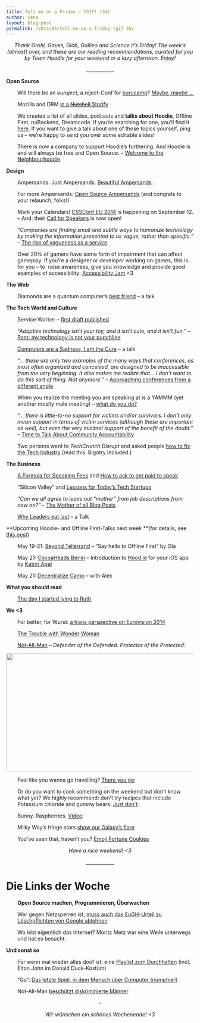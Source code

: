 ```yaml
---
title: Tell me on a Friday – TGIF! (34)
author: Lena
layout: blog-post
permalink: /2014/05/tell-me-on-a-friday-tgif-35/
---
```

<p style="text-align: center;">
  <em>Thank Grohl, Gauss, Glob, Galileo and Science it’s Friday! The week’s (almost) over, and these are our reading recommendations, curated for you by Team Hoodie for your weekend or a lazy afternoon. Enjoy!</em>
</p>

<p style="text-align: center;">
  ____________
</p>

**Open Source**

<p style="padding-left: 30px;">
  Will there be an <em>euruject</em>, a reject-Conf for <a href="http://eurucamp.org/">eurucamp</a>? <a href="https://github.com/euruject/euruject/issues">Maybe, maybe …</a>
</p>

<p style="padding-left: 30px;">
  Mozilla and DRM <a href="https://storify.com/frakntoastr/i-just-had-to-storify-this-drm-rant-and-retweets-b">in a <del>Nutshell</del> Storify</a>
</p>

<p style="padding-left: 30px;">
  We created a list of all slides, podcasts and <strong>talks about Hoodie</strong>, Offline First, noBackend, Dreamcode. If you&#8217;re searching for one, you&#8217;ll find it <a href="http://blog.hood.ie/2014/05/talks-about-hoodie-offlinefirst-nobackend-dreamcode-hoodie-related-topics/">here</a>. If you want to give a talk about one of those topics yourself, ping us – we&#8217;re happy to send you over some editable slides!
</p>

<p style="padding-left: 30px;">
  There is now a company to support Hoodie&#8217;s furthering. And Hoodie is and will always be free and Open Source. – <a href="http://blog.hood.ie/2014/05/welcome-to-the-neighbourhoodie/">Welcome to the Neighbourhoodie</a>
</p>

**Design**

<p style="padding-left: 30px;">
  Ampersands. Just Ampersands. <a href="http://ampersand.gallery/">Beautiful Ampersands</a>.
</p>

<p style="padding-left: 30px;">
  For more Ampersands: <a href="http://opensourceampersands.org/">Open Source Ampersands</a> (and congrats to your relaunch, folks!) <!--more-->
</p>

<p style="padding-left: 30px;">
  Mark your Calendars! <a href="http://2014.cssconf.eu/">CSSConf EU 2014</a> is happening on September 12. – And: their <a href="http://2014.cssconf.eu/call-for-speakers.html">Call for Speakers</a> is now open!
</p>

<p style="padding-left: 30px;">
  <em>&#8220;Companies are finding small and subtle ways to humanize technology by making the information presented to us vague, rather than specific.&#8221; – </em><a href="http://www.digitalartsonline.co.uk/news/interactive-design/why-vagueness-as-service/">The rise of vagueness as a service</a>
</p>

<p style="padding-left: 30px;">
  Over 20% of gamers have some form of impairment that can affect gameplay. If you&#8217;re a designer or developer working on games, this is for you – to  raise awareness, give you knowledge and provide good examples of accessibility: <a href="http://jams.gamejolt.io/AccessibilityJam">Accessibility Jam</a> <3
</p>

**The Web**

<p style="padding-left: 30px;">
  Diamonds are a quantum computer&#8217;s <a href="https://www.youtube.com/watch?feature=player_embedded&v=TNgSxEE6wTk">best friend</a> – a talk
</p>



**The Tech World and Culture**

<p style="padding-left: 30px;">
  Service Worker &#8211; <a href="http://jakearchibald.com/2014/service-worker-first-draft/">first draft published</a>
</p>

<p style="padding-left: 30px;">
  <em>&#8220;Adaptive technology isn&#8217;t your toy, and it isn&#8217;t cute, and it isn&#8217;t fun.&#8221; –</em> <a href="http://lightgetsin.dreamwidth.org/330514.html">Rant: my technology is not your punchline</a>
</p>

<p style="padding-left: 30px;">
  <a href="http://vimeo.com/95066828">Computers are a Sadness, I am the Cure</a> – a talk
</p>

<p style="padding-left: 30px;">
  <em>&#8220;… these are only two examples of the many ways that conferences, as most often organized and conceived, are designed to be inaccessible from the very beginning. It also makes me realize that… I don’t want to do this sort of thing. Not anymore.&#8221; – </em><a href="http://www.satifice.com/2014/04/28/approaching-conferences-from-a-different-angle/">Approaching conferences from a different angle</a>
</p>

<p style="padding-left: 30px;">
  When you realize the meeting you are speaking at is a YAMMM (yet another mostly male meeting) – <a href="http://phylogenomics.blogspot.com.au/2014/05/what-to-do-when-you-realize-meeting-you.html">what do you do?</a>
</p>

<p class="entry-title" style="padding-left: 30px;">
  <em>&#8220;… there is little-to-no support for victims and/or survivors. I don’t only mean support in terms of victim services (although these are important as well), but even the very minimal support of the benefit of the doubt.&#8221;</em> – <a href="http://www.satifice.com/2014/05/04/time-to-talk-about-community-accountability/">Time to Talk About Community Accountability</a>
</p>

<p style="padding-left: 30px;">
  Two persons went to <em>TechCrunch Disrupt </em>and asked people <a href="http://www.buzzfeed.com/katienotopoulos/we-went-to-techcrunch-disrupt-and-asked-people-how-to-fix-th">how to fix the Tech Industry</a> (read this. Bigotry included.)
</p>

**The Business**

<p class="entry-title" style="padding-left: 30px;">
  <a href="http://www.thenerdary.net/post/84544230452/a-formula-for-speaking-fees">A Formula for Speaking Fees</a> and <a href="http://seb.ly/2014/05/how-to-ask-to-get-paid-to-speak/">How to ask to get paid to speak</a>
</p>

<p class="entry-title" style="padding-left: 30px;">
  “Silicon Valley” and <a href="http://recode.net/2014/05/06/silicon-valley-and-lessons-for-todays-tech-startups/">Lessons for Today’s Tech Startups</a>
</p>

<p class="entry-title" style="padding-left: 30px;">
  <em>&#8220;Can we all agree to leave out “mother” from job descriptions from now on?&#8221;</em> – <a href="https://medium.com/women-entrepreneurs/7c552e3d9e51">The Mother of all Blog Posts</a>
</p>

<p class="post-field subtitle post-subtitle" style="padding-left: 30px;">
  <a href="http://vimeo.com/79899786">Why Leaders eat last</a> – a Talk
</p>



**Upcoming Hoodie- and Offline First-Talks next week **(for details, see [this post][1])

<p style="padding-left: 30px;">
  May 19-21: <a href="http://2014.beyondtellerrand.com/">Beyond Tellerrand</a> – “Say hello to Offline First” by Ola
</p>

<p style="padding-left: 30px;">
  May 21: <a href="http://cocoaheads-berlin.org/">CocoaHeads Berlin</a> – Introduction to <a href="http://hood.ie">Hood.ie</a> for your iOS app by <a href="http://twitter.com/kaalita">Katrin Apel</a>
</p>

<p style="padding-left: 30px;">
  May 21: <a href="http://decentralizecamp.com/">Decentralize Camp</a> – with Alex
</p>

**What you should read**

<p style="padding-left: 30px;">
  <a href="http://nymag.com/news/features/cancer-peter-bach-2014-5/">The day I started lying to Ruth</a>
</p>

**We <3**

<p style="padding-left: 30px;">
  For better, for Wurst: <a href="http://sosogay.co.uk/2014/better-wurst/">a trans perspective on Eurovision 2014</a>
</p>

<p style="padding-left: 30px;">
  <a href="http://www.dorkly.com/post/62412/the-trouble-with-wonder-woman">The Trouble with Wonder Woman</a>
</p>

<p style="padding-left: 30px;">
  <a href="http://www.listen-tome.com/comics/2014-04-10-PLTM196.jpg">Not-All-Man</a> <em>– Defender of the Defended. Protector of the Protected:</em>
</p>

<a href="http://cdn4.spiegel.de/images/image-692527-breitwandaufmacher-ctot.jpg" rel="lightbox[1519]" title="Tell me on a Friday – TGIF! (34)"><img class="alignnone" src="http://cdn4.spiegel.de/images/image-692527-breitwandaufmacher-ctot.jpg" alt="" width="849" height="316" /></a> <p style="padding-left: 30px;">
  Feel like you wanna go travelling? <a href="https://www.youtube.com/watch?v=VTlXttQL_Yk">There you go</a>:
</p>



<p style="padding-left: 30px;">
  Or do you want to cook something on the weekend but don&#8217;t know what yet? We highly recommend: don&#8217;t try recipes that include Potassium chloride and gummy bears. <a href="https://www.youtube.com/watch?v=JOHdZsQXw7I">Just don&#8217;t</a>:
</p>



<p style="padding-left: 30px;">
  Bunny. Raspberries. <a href="https://www.youtube.com/watch?feature=player_embedded&v=A9HV5O8Un6k">Video</a>:
</p>



<p style="padding-left: 30px;">
  Milky Way&#8217;s fringe stars <a href="http://www.newscientist.com/article/dn25566-milky-ways-fringe-stars-show-our-galaxys-flare.html">show our Galaxy&#8217;s flare</a>
</p>

<p style="padding-left: 30px;">
  You&#8217;ve seen that, haven&#8217;t you? <a href="http://emojifortun.es/">Emoji Fortune Cookies</a>
</p>

<p style="text-align: center;">
  <em>Have a nice weekend! <3</em>
</p>

<p style="text-align: center;">
  ____________
</p>

# Die Links der Woche

<p style="padding-left: 30px;">
  <strong>Open Source machen, Programmieren, Überwachen<br /> </strong>
</p>

<p style="padding-left: 30px;">
  Wer gegen Netzsperren ist, <a href="http://www.internet-law.de/2014/05/wer-gegen-netzsperren-ist-muss-auch-das-eugh-urteil-zu-loeschpflichten-von-google-ablehnen.html">muss auch das EuGH-Urteil zu Löschpflichten von Google ablehnen</a>
</p>

<p style="padding-left: 30px;">
  Wo lebt eigentlich das Internet? Moritz Metz war eine Weile unterwegs und hat es besucht:
</p>



**Und sonst so**

<p style="padding-left: 30px;">
  Für wenn mal wieder alles doof ist: eine <a href="http://kleinerdrei.org/2014/05/hang-in-there-die-playlist-fuers-durchalten/?utm_source=rss&utm_medium=rss&utm_campaign=hang-in-there-die-playlist-fuers-durchalten">Playlist zum Durchhalten</a> (incl. Elton John im Donald Duck-Kostüm)
</p>

<p style="padding-left: 30px;">
  &#8220;Go&#8221;: <a href="http://derstandard.at/1399507331119/Go-Das-Spiel-in-dem-Mensch-ueber-Maschine-triumphiert">Das letzte Spiel, in dem Mensch über Computer triumphiert</a>
</p>

<p style="padding-left: 30px;">
  Not-All-Man <a href="http://www.spiegel.de/netzwelt/gadgets/comic-superheld-not-all-man-von-wegen-alle-maenner-a-968045.html">beschützt diskriminierte Männer</a>
</p>

<p style="text-align: center;">
  –
</p>

<p style="text-align: center;">
  <em>Wir wünschen ein schönes Wochenende! <3</em>
</p>

 [1]: http://blog.hood.ie/2014/04/hoodietime-events-and-conferences-with-hoodies-in-april-and-may/